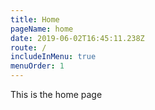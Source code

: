 ```yaml
---
title: Home
pageName: home
date: 2019-06-02T16:45:11.238Z
route: /
includeInMenu: true
menuOrder: 1
---
```

This is the home page
